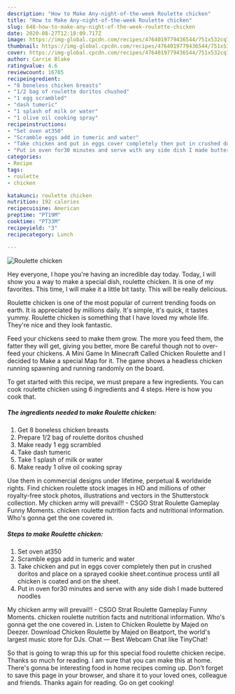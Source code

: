 ```yaml
---
description: "How to Make Any-night-of-the-week Roulette chicken"
title: "How to Make Any-night-of-the-week Roulette chicken"
slug: 648-how-to-make-any-night-of-the-week-roulette-chicken
date: 2020-08-27T12:18:09.717Z
image: https://img-global.cpcdn.com/recipes/4764019779436544/751x532cq70/roulette-chicken-recipe-main-photo.jpg
thumbnail: https://img-global.cpcdn.com/recipes/4764019779436544/751x532cq70/roulette-chicken-recipe-main-photo.jpg
cover: https://img-global.cpcdn.com/recipes/4764019779436544/751x532cq70/roulette-chicken-recipe-main-photo.jpg
author: Carrie Blake
ratingvalue: 4.6
reviewcount: 16785
recipeingredient:
- "8 boneless chicken breasts"
- "1/2 bag of roulette doritos chushed"
- "1 egg scrambled"
- "dash tumeric"
- "1 splash of milk or water"
- "1 olive oil cooking spray"
recipeinstructions:
- "Set oven at350"
- "Scramble eggs add in tumeric and water"
- "Take chicken and put in eggs cover completely then put in crushed doritos and place on a sprayed cookie sheet.continue process until all chicken is coated and on the sheet."
- "Put in oven for30 minutes and serve with any side dish I made buttered noodles"
categories:
- Recipe
tags:
- roulette
- chicken

katakunci: roulette chicken 
nutrition: 192 calories
recipecuisine: American
preptime: "PT19M"
cooktime: "PT33M"
recipeyield: "3"
recipecategory: Lunch

---
```



![Roulette chicken](https://img-global.cpcdn.com/recipes/4764019779436544/751x532cq70/roulette-chicken-recipe-main-photo.jpg)

Hey everyone, I hope you're having an incredible day today. Today, I will show you a way to make a special dish, roulette chicken. It is one of my favorites. This time, I will make it a little bit tasty. This will be really delicious.

Roulette chicken is one of the most popular of current trending foods on earth. It is appreciated by millions daily. It's simple, it's quick, it tastes yummy. Roulette chicken is something that I have loved my whole life. They're nice and they look fantastic.

Feed your chickens seed to make them grow. The more you feed them, the fatter they will get, giving you better, more Be careful though not to over-feed your chickens. A Mini Game In Minecraft Called Chicken Roulette and I decided to Make a special Map for it. The game shows a headless chicken running spawning and running randomly on the board.


To get started with this recipe, we must prepare a few ingredients. You can cook roulette chicken using 6 ingredients and 4 steps. Here is how you cook that.

<!--inarticleads1-->

##### The ingredients needed to make Roulette chicken:

1. Get 8 boneless chicken breasts
1. Prepare 1/2 bag of roulette doritos chushed
1. Make ready 1 egg scrambled
1. Take dash tumeric
1. Take 1 splash of milk or water
1. Make ready 1 olive oil cooking spray


Use them in commercial designs under lifetime, perpetual &amp; worldwide rights. Find chicken roulette stock images in HD and millions of other royalty-free stock photos, illustrations and vectors in the Shutterstock collection. My chicken army will prevail!! - CSGO Strat Roulette Gameplay Funny Moments. chicken roulette nutrition facts and nutritional information. Who&#39;s gonna get the one covered in. 

<!--inarticleads2-->

##### Steps to make Roulette chicken:

1. Set oven at350
1. Scramble eggs add in tumeric and water
1. Take chicken and put in eggs cover completely then put in crushed doritos and place on a sprayed cookie sheet.continue process until all chicken is coated and on the sheet.
1. Put in oven for30 minutes and serve with any side dish I made buttered noodles


My chicken army will prevail!! - CSGO Strat Roulette Gameplay Funny Moments. chicken roulette nutrition facts and nutritional information. Who&#39;s gonna get the one covered in. Listen to Chicken Roulette by Majed on Deezer. Download Chicken Roulette by Majed on Beatport, the world&#39;s largest music store for DJs. Chat — Best Webcam Chat like TinyChat! 

So that is going to wrap this up for this special food roulette chicken recipe. Thanks so much for reading. I am sure that you can make this at home. There's gonna be interesting food in home recipes coming up. Don't forget to save this page in your browser, and share it to your loved ones, colleague and friends. Thanks again for reading. Go on get cooking!

